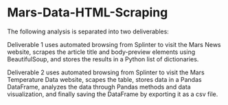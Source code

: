 # Mars-Data-HTML-Scraping

The following analysis is separated into two deliverables:

Deliverable 1 uses automated browsing from Splinter to visit the Mars News website, scrapes the article title and body-preview elements using BeautifulSoup, and stores the results in a Python list of dictionaries.

Deliverable 2 uses automated browsing from Splinter to visit the Mars Temperature Data website, scapes the table, stores data in a Pandas DataFrame, analyzes the data through Pandas methods and data visualization, and finally saving the DataFrame by exporting it as a csv file.
